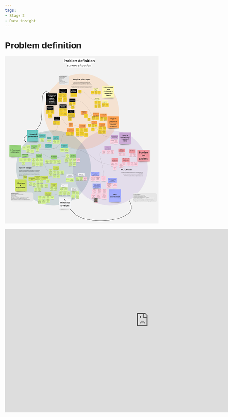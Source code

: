 ```yaml
---
tags:
- Stage 2
- Data insight
---
```


# Problem definition 

![definition venn](../assets/definition-venn.jpg)

<iframe src="https://embed.kumu.io/e6e69a73592d0feb814544af0a523e68" width="940" height="600" frameborder="0"></iframe>
